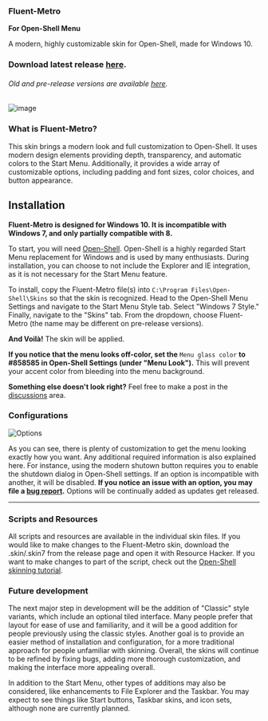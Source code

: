 ### Fluent-Metro

**For Open-Shell Menu**

A modern, highly customizable skin for Open-Shell, made for Windows 10.

### Download latest release [here](https://github.com/bonzibudd/Fluent-Metro/releases).
###### Old and pre-release versions are available [here](https://github.com/bonzibudd/Fluent-Metro/tree/master/Development).
![image](https://user-images.githubusercontent.com/61938331/114327853-bd208200-9b08-11eb-90e2-2e86e9004943.png)

### What is Fluent-Metro?

This skin brings a modern look and full customization to Open-Shell. It uses modern design elements providing depth, transparency, and automatic colors to the Start Menu. Additionally, it provides a wide array of customizable options, including padding and font sizes, color choices, and button appearance. 

## Installation
**Fluent-Metro is designed for Windows 10. It is incompatible with Windows 7, and only partially compatible with 8.**

To start, you will need [Open-Shell](https://github.com/Open-Shell/Open-Shell-Menu/releases). Open-Shell is a highly regarded Start Menu replacement for Windows and is used by many enthusiasts. During installation, you can choose to not include the Explorer and IE integration, as it is not necessary for the Start Menu feature.

To install, copy the Fluent-Metro file(s) into `C:\Program Files\Open-Shell\Skins` so that the skin is recognized. Head to the Open-Shell Menu Settings and navigate to the Start Menu Style tab. Select "Windows 7 Style." Finally, navigate to the "Skins" tab. From the dropdown, choose Fluent-Metro (the name may be different on pre-release versions).

**And Voilà!** The skin will be applied.

**If you notice that the menu looks off-color, set the** `Menu glass color` **to #858585 in Open-Shell Settings (under "Menu Look").** This will prevent your accent color from bleeding into the menu background.

**Something else doesn't look right?** Feel free to make a post in the [discussions](https://github.com/bonzibudd/Fluent-Metro/discussions) area.

### Configurations

![Options](https://user-images.githubusercontent.com/61938331/115725902-3b262980-a350-11eb-915c-38ba64abcb0e.png)

As you can see, there is plenty of customization to get the menu looking exactly how you want. Any additional required information is also explained here. For instance, using the modern shutown button requires you to enable the shutdown dialog in Open-Shell settings. If an option is incompatible with another, it will be disabled. **If you notice an issue with an option, you may file a [bug report](https://github.com/bonzibudd/Fluent-Metro/issues/new?assignees=&labels=bug&template=bug_report.md&title=).** Options will be continually added as updates get released.

- - -

### Scripts and Resources
All scripts and resources are available in the individual skin files. If you would like to make changes to the Fluent-Metro skin, download the .skin/.skin7 from the release page and open it with Resource Hacker. If you want to make changes to part of the script, check out the [Open-Shell skinning tutorial](https://coddec.github.io/Classic-Shell/www.classicshell.net/tutorials/skintutorial.html).

### Future development

The next major step in development will be the addition of "Classic" style variants, which include an optional tiled interface. Many people prefer that layout for ease of use and familiarity, and it will be a good addition for people previously using the classic styles. Another goal is to provide an easier method of installation and configuration, for a more traditional approach for people unfamiliar with skinning. Overall, the skins will continue to be refined by fixing bugs, adding more thorough customization, and making the interface more appealing overall. 


In addition to the Start Menu, other types of additions may also be considered, like enhancements to File Explorer and the Taskbar. You may expect to see things like Start buttons, Taskbar skins, and icon sets, although none are currently planned.
